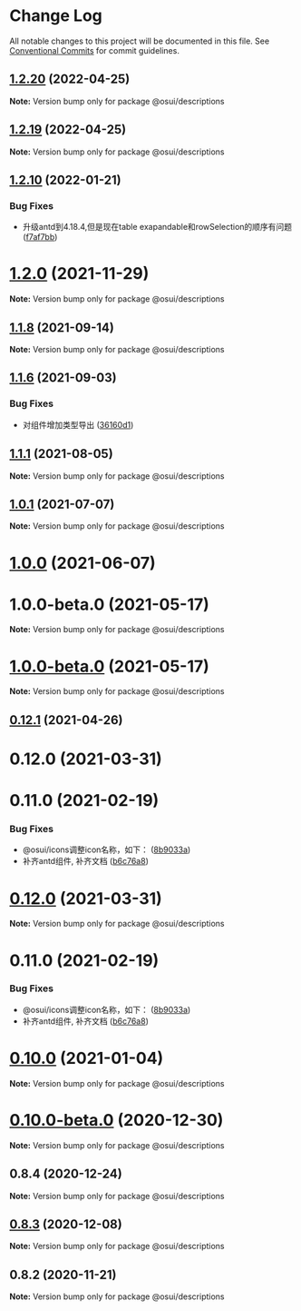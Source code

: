 # Change Log

All notable changes to this project will be documented in this file.
See [Conventional Commits](https://conventionalcommits.org) for commit guidelines.

## [1.2.20](https://gitee.com/gitee-fe/osui/tree/master/compare/v1.2.28...v1.2.20) (2022-04-25)

**Note:** Version bump only for package @osui/descriptions





## [1.2.19](https://gitee.com/gitee-fe/osui/tree/master/compare/v1.2.28...v1.2.19) (2022-04-25)

**Note:** Version bump only for package @osui/descriptions





## [1.2.10](https://gitee.com/gitee-fe/osui/tree/master/compare/v1.2.9...v1.2.10) (2022-01-21)


### Bug Fixes

* 升级antd到4.18.4,但是现在table exapandable和rowSelection的顺序有问题 ([f7af7bb](https://gitee.com/gitee-fe/osui/tree/master/commits/f7af7bbad5ed53099f4cc4c97c5852e631846616))





# [1.2.0](https://gitee.com/gitee-fe/osui/tree/master/compare/v1.1.23...v1.2.0) (2021-11-29)

**Note:** Version bump only for package @osui/descriptions





## [1.1.8](https://gitee.com/gitee-fe/osui/tree/master/compare/v1.1.7...v1.1.8) (2021-09-14)

**Note:** Version bump only for package @osui/descriptions





## [1.1.6](https://gitee.com/gitee-fe/osui/tree/master/compare/v1.1.5...v1.1.6) (2021-09-03)


### Bug Fixes

* 对组件增加类型导出 ([36160d1](https://gitee.com/gitee-fe/osui/tree/master/commits/36160d14e8fee068f34d363d529345d95cfbd39e))





## [1.1.1](https://gitee.com/gitee-fe/osui/tree/master/compare/v1.0.0-beta.1...v1.1.1) (2021-08-05)

**Note:** Version bump only for package @osui/descriptions





## [1.0.1](https://gitee.com/gitee-fe/osui/tree/master/compare/@osui/descriptions@1.0.0...@osui/descriptions@1.0.1) (2021-07-07)

**Note:** Version bump only for package @osui/descriptions





# [1.0.0](https://gitee.com/gitee-fe/osui/tree/master/compare/@osui/descriptions@0.12.1...@osui/descriptions@1.0.0) (2021-06-07)



# 1.0.0-beta.0 (2021-05-17)

**Note:** Version bump only for package @osui/descriptions





# [1.0.0-beta.0](https://gitee.com/gitee-fe/osui/tree/master/compare/v0.12.1...v1.0.0-beta.0) (2021-05-17)

**Note:** Version bump only for package @osui/descriptions





## [0.12.1](https://gitee.com/gitee-fe/osui/tree/master/compare/@osui/descriptions@0.10.0...@osui/descriptions@0.12.1) (2021-04-26)



# 0.12.0 (2021-03-31)



# 0.11.0 (2021-02-19)


### Bug Fixes

* @osui/icons调整icon名称，如下： ([8b9033a](https://gitee.com/gitee-fe/osui/tree/master/commits/8b9033af14f14ebae853692523739ca22c64123a))
* 补齐antd组件, 补齐文档 ([b6c76a8](https://gitee.com/gitee-fe/osui/tree/master/commits/b6c76a864b121479e151a97e926546f3370d0aed))





# [0.12.0](https://gitee.com/gitee-fe/osui/tree/master/compare/v0.11.0...v0.12.0) (2021-03-31)

**Note:** Version bump only for package @osui/descriptions





# 0.11.0 (2021-02-19)


### Bug Fixes

* @osui/icons调整icon名称，如下： ([8b9033a](https://gitee.com/gitee-fe/osui/tree/master/commits/8b9033af14f14ebae853692523739ca22c64123a))
* 补齐antd组件, 补齐文档 ([b6c76a8](https://gitee.com/gitee-fe/osui/tree/master/commits/b6c76a864b121479e151a97e926546f3370d0aed))





# [0.10.0](https://gitee.com/gitee-fe/osui/tree/master/compare/@osui/descriptions@0.10.0-beta.0...@osui/descriptions@0.10.0) (2021-01-04)

**Note:** Version bump only for package @osui/descriptions





# [0.10.0-beta.0](https://gitee.com/gitee-fe/osui/tree/master/compare/@osui/descriptions@0.8.4...@osui/descriptions@0.10.0-beta.0) (2020-12-30)

**Note:** Version bump only for package @osui/descriptions





## 0.8.4 (2020-12-24)

**Note:** Version bump only for package @osui/descriptions





## [0.8.3](https://gitee.com/gitee-fe/osui/tree/master/compare/@osui/descriptions@0.8.2...@osui/descriptions@0.8.3) (2020-12-08)

**Note:** Version bump only for package @osui/descriptions





## 0.8.2 (2020-11-21)

**Note:** Version bump only for package @osui/descriptions
